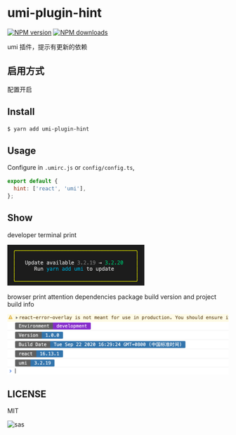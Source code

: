 # umi-plugin-hint

[![NPM version](https://img.shields.io/npm/v/umi-plugin-hint.svg?style=flat)](https://npmjs.org/package/umi-plugin-hint) [![NPM downloads](http://img.shields.io/npm/dm/umi-plugin-hint.svg?style=flat)](https://npmjs.org/package/umi-plugin-hint)

umi 插件，提示有更新的依赖

## 启用方式

配置开启

## Install

```bash
$ yarn add umi-plugin-hint
```

## Usage

Configure in `.umirc.js` or `config/config.ts`,

```js
export default {
  hint: ['react', 'umi'],
};
```

## Show

developer terminal print

![img](docs/terminal_snapshot.png)

browser print attention dependencies package build version and project build info

![img2](docs/browser_snapshot.png)

## LICENSE

MIT

![sas](coverage/lcov-report/favicon.png)
